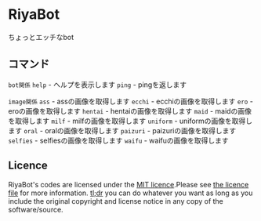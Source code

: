 # RiyaBot
ちょっとエッチなbot

## コマンド
  ```bot関係```
  `help` - ヘルプを表示します
  `ping` - pingを返します
  
   ```image関係```
   `ass` - assの画像を取得します
   `ecchi` - ecchiの画像を取得します
   `ero` - eroの画像を取得します
   `hentai` - hentaiの画像を取得します
   `maid` - maidの画像を取得します
   `milf` - milfの画像を取得します
   `uniform` - uniformの画像を取得します
   `oral` - oralの画像を取得します
   `paizuri` - paizuriの画像を取得します
   `selfies` - selfiesの画像を取得します
   `waifu` - waifuの画像を取得します

## Licence

RiyaBot's codes are licensed under the [MIT licence](https://opensource.org/licenses/MIT).Please see [the licence file](LICENCE) for more information. [tl;dr](https://tldrlegal.com/license/mit-license) you can do whatever you want as long as you include the original copyright and license notice in any copy of the software/source.

